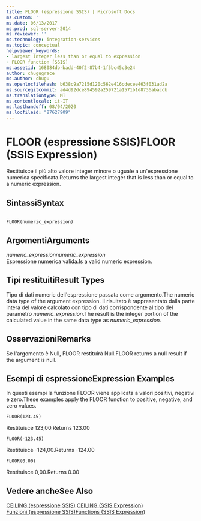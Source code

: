 ```yaml
---
title: FLOOR (espressione SSIS) | Microsoft Docs
ms.custom: ''
ms.date: 06/13/2017
ms.prod: sql-server-2014
ms.reviewer: ''
ms.technology: integration-services
ms.topic: conceptual
helpviewer_keywords:
- largest integer less than or equal to expression
- FLOOR function [SSIS]
ms.assetid: 168084db-badd-40f2-87b4-1f5bc45c3e24
author: chugugrace
ms.author: chugu
ms.openlocfilehash: b638c9a7215d120c562e416cdecee463f031ad2a
ms.sourcegitcommit: ad4d92dce894592a259721a1571b1d8736abacdb
ms.translationtype: MT
ms.contentlocale: it-IT
ms.lasthandoff: 08/04/2020
ms.locfileid: "87627909"
---
```

# <a name="floor-ssis-expression"></a><span data-ttu-id="bcd0e-102">FLOOR (espressione SSIS)</span><span class="sxs-lookup"><span data-stu-id="bcd0e-102">FLOOR (SSIS Expression)</span></span>
  <span data-ttu-id="bcd0e-103">Restituisce il più alto valore integer minore o uguale a un'espressione numerica specificata.</span><span class="sxs-lookup"><span data-stu-id="bcd0e-103">Returns the largest integer that is less than or equal to a numeric expression.</span></span>  
  
## <a name="syntax"></a><span data-ttu-id="bcd0e-104">Sintassi</span><span class="sxs-lookup"><span data-stu-id="bcd0e-104">Syntax</span></span>  
  
```  
  
FLOOR(numeric_expression)  
```  
  
## <a name="arguments"></a><span data-ttu-id="bcd0e-105">Argomenti</span><span class="sxs-lookup"><span data-stu-id="bcd0e-105">Arguments</span></span>  
 <span data-ttu-id="bcd0e-106">*numeric_expression*</span><span class="sxs-lookup"><span data-stu-id="bcd0e-106">*numeric_expression*</span></span>  
 <span data-ttu-id="bcd0e-107">Espressione numerica valida.</span><span class="sxs-lookup"><span data-stu-id="bcd0e-107">Is a valid numeric expression.</span></span>  
  
## <a name="result-types"></a><span data-ttu-id="bcd0e-108">Tipi restituiti</span><span class="sxs-lookup"><span data-stu-id="bcd0e-108">Result Types</span></span>  
 <span data-ttu-id="bcd0e-109">Tipo di dati numeric dell'espressione passata come argomento.</span><span class="sxs-lookup"><span data-stu-id="bcd0e-109">The numeric data type of the argument expression.</span></span> <span data-ttu-id="bcd0e-110">Il risultato è rappresentato dalla parte intera del valore calcolato con tipo di dati corrispondente al tipo del parametro *numeric_expression*.</span><span class="sxs-lookup"><span data-stu-id="bcd0e-110">The result is the integer portion of the calculated value in the same data type as *numeric_expression.*</span></span>  
  
## <a name="remarks"></a><span data-ttu-id="bcd0e-111">Osservazioni</span><span class="sxs-lookup"><span data-stu-id="bcd0e-111">Remarks</span></span>  
 <span data-ttu-id="bcd0e-112">Se l'argomento è Null, FLOOR restituirà Null.</span><span class="sxs-lookup"><span data-stu-id="bcd0e-112">FLOOR returns a null result if the argument is null.</span></span>  
  
## <a name="expression-examples"></a><span data-ttu-id="bcd0e-113">Esempi di espressione</span><span class="sxs-lookup"><span data-stu-id="bcd0e-113">Expression Examples</span></span>  
 <span data-ttu-id="bcd0e-114">In questi esempi la funzione FLOOR viene applicata a valori positivi, negativi e zero.</span><span class="sxs-lookup"><span data-stu-id="bcd0e-114">These examples apply the FLOOR function to positive, negative, and zero values.</span></span>  
  
```  
FLOOR(123.45)  
```  
  
 <span data-ttu-id="bcd0e-115">Restituisce 123,00.</span><span class="sxs-lookup"><span data-stu-id="bcd0e-115">Returns 123.00</span></span>  
  
```  
FLOOR(-123.45)  
```  
  
 <span data-ttu-id="bcd0e-116">Restituisce -124,00.</span><span class="sxs-lookup"><span data-stu-id="bcd0e-116">Returns -124.00</span></span>  
  
```  
FLOOR(0.00)  
```  
  
 <span data-ttu-id="bcd0e-117">Restituisce 0,00.</span><span class="sxs-lookup"><span data-stu-id="bcd0e-117">Returns 0.00</span></span>  
  
## <a name="see-also"></a><span data-ttu-id="bcd0e-118">Vedere anche</span><span class="sxs-lookup"><span data-stu-id="bcd0e-118">See Also</span></span>  
 <span data-ttu-id="bcd0e-119">[CEILING &#40;espressione SSIS&#41;](ceiling-ssis-expression.md) </span><span class="sxs-lookup"><span data-stu-id="bcd0e-119">[CEILING &#40;SSIS Expression&#41;](ceiling-ssis-expression.md) </span></span>  
 [<span data-ttu-id="bcd0e-120">Funzioni &#40;espressione SSIS&#41;</span><span class="sxs-lookup"><span data-stu-id="bcd0e-120">Functions &#40;SSIS Expression&#41;</span></span>](functions-ssis-expression.md)  
  
  
